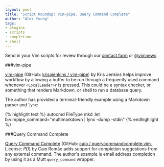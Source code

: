 ```yaml
---
layout: post
title: "Script Roundup: vim-pipe, Query Command Complete"
author: "Alex Young"
tags: 
- plugins
- scripts
- completion
- shell
---
```


<div class="intro">
Send in your Vim scripts for review through our <a href="/contact.html">contact form</a> or <a href="http://twitter.com/vimnews">@vimnews</a>.
</div>

###vim-pipe

[vim-pipe](http://www.vim.org/scripts/script.php?script_id=4130) (GitHub: [krisajenkins / vim-pipe](https://github.com/krisajenkins/vim-pipe)) by Kris Jenkins helps improve workflow by allowing a buffer to be run through a frequently used command whenever `<LocalLeader>r` is pressed.  This could be a syntax checker, or something that renders Markdown, or shell to run a database query.

The author has provided a terminal-friendly example using a Markdown parser and `lynx`:

{% highlight text %}
autocmd FileType mkd :let b:vimpipe_command="multimarkdown | lynx -dump -stdin"
{% endhighlight %}

###Query Command Complete

[Query Command Complete](http://www.vim.org/scripts/script.php?script_id=4132) (GitHub: [caio / querycommandcomplete.vim](https://github.com/caio/querycommandcomplete.vim), License: _PD_) by Caio Romão adds support for completion suggestions from any external command.  The author's example is email address completion by using it as a Mutt `query_command` wrapper.
